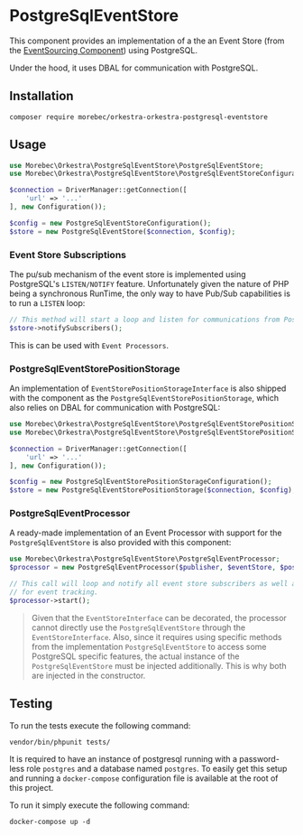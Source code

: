 # PostgreSqlEventStore
This component provides an implementation of a the an Event Store (from the [EventSourcing Component]())
using PostgreSQL.

Under the hood, it uses DBAL for communication with PostgreSQL.

## Installation
```shell
composer require morebec/orkestra-orkestra-postgresql-eventstore
```

## Usage

```php
use Morebec\Orkestra\PostgreSqlEventStore\PostgreSqlEventStore;
use Morebec\Orkestra\PostgreSqlEventStore\PostgreSqlEventStoreConfiguration;

$connection = DriverManager::getConnection([
    'url' => '...'
], new Configuration()); 

$config = new PostgreSqlEventStoreConfiguration();
$store = new PostgreSqlEventStore($connection, $config);

```

### Event Store Subscriptions
The pu/sub mechanism of the event store is implemented using PostgreSQL's `LISTEN/NOTIFY` feature.
Unfortunately given the nature of PHP being a synchronous RunTime, the only way to have Pub/Sub capabilities
is to run a `LISTEN` loop: 

```php
// This method will start a loop and listen for communications from PostgreSQL's LISTEN/NOTIFY mechanis.
$store->notifySubscribers();
```

This is can be used with `Event Processors`.

### PostgreSqlEventStorePositionStorage
An implementation of `EventStorePositionStorageInterface` is also shipped with the component as the `PostgreSqlEventStorePositionStorage`,
which also relies on DBAL for communication with PostgreSQL:

```php
use Morebec\Orkestra\PostgreSqlEventStore\PostgreSqlEventStorePositionStorage;
use Morebec\Orkestra\PostgreSqlEventStore\PostgreSqlEventStorePositionStorageConfiguration;

$connection = DriverManager::getConnection([
    'url' => '...'
], new Configuration()); 

$config = new PostgreSqlEventStorePositionStorageConfiguration();
$store = new PostgreSqlEventStorePositionStorage($connection, $config);
```


### PostgreSqlEventProcessor
A ready-made implementation of an Event Processor with support for the `PostgreSqlEventStore`
is also provided with this component:

```php
use Morebec\Orkestra\PostgreSqlEventStore\PostgreSqlEventProcessor;
$processor = new PostgreSqlEventProcessor($publisher, $eventStore, $postgreSqlEventStore, $positionStorage);

// This call will loop and notify all event store subscribers as well as the event processor itself
// for event tracking.
$processor->start();
```

> Given that the `EventStoreInterface` can be decorated, the processor cannot directly use the `PostgreSqlEventStore` through the `EventStoreInterface`.
> Also, since it requires using specific methods from the implementation `PostgreSqlEventStore`  to access some PostgreSQL specific features,
> the actual instance of the `PostgreSqlEventStore` must be injected additionally. 
> This is why both are injected in the constructor.

## Testing
To run the tests execute the following command:
```shell
vendor/bin/phpunit tests/
```

It is required to have an instance of postgresql running with a password-less role `postgres` and a database named `postgres`.
To easily get this setup and running a `docker-compose` configuration file is available at the root of this project.

To run it simply execute the following command:

```shell
docker-compose up -d
```